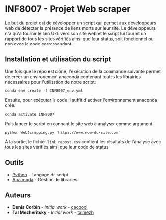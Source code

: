 # INF8007 - Projet Web scraper

Le but du projet est de développer un script qui permet aux développeurs web de détecter la présence de liens morts sur leur site. Le développeurs n'a qu'à fournir le lien URL vers son site web et le script lui fournit un rapport de tous les sites vérifiés ainsi que leur status, soit fonctionnel ou non avec le code correspondant.

## Installation et utilisation du script
Une fois que le repo est clôné, l'exécution de la commande suivante permet de créer un environement anaconda contenant toutes les librairies nécessaires pour l'utilisation de notre script:
```
conda env create -f INF8007_env.yml
```
Ensuite, pour exécuter le code il suffit d'activer l'environnement anaconda crée:
```
conda activate INF8007
```
Puis lancer le script en donnant le site web à analyser comme argument:
```
python WebScrapping.py 'https://www.nom-du-site.com'
```
À la sortie, le fichier `link_repost.csv` contient les résultats de l'analyse avec tous les sites vérifiés ainsi que leur code de status

## Outils

* [Python](https://www.python.org/) - Langage de script
* [Anaconda](https://anaconda.org/) - Gestion de libraries

## Auteurs

* **Denis Corbin** - *Initial work* - [cacoool](https://github.com/cacoool)
* **Tal Mezheritsky** - *Initial work* - [talmezh](https://github.com/talmezh)
